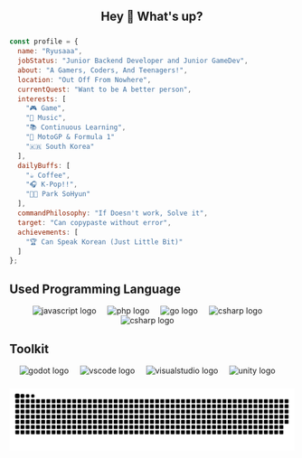 <h2 align="center">Hey 👋 What's up?</h2>

###

```javascript
const profile = {
  name: "Ryusaaa",
  jobStatus: "Junior Backend Developer and Junior GameDev",
  about: "A Gamers, Coders, And Teenagers!",
  location: "Out Off From Nowhere",
  currentQuest: "Want to be A better person",
  interests: [
    "🎮 Game",
    "🎵 Music",
    "📚 Continuous Learning",
    "🏁 MotoGP & Formula 1"
    "🇰🇷 South Korea"
  ],
  dailyBuffs: [
    "☕ Coffee",
    "🎧 K-Pop!!",
    "👩🏻 Park SoHyun"
  ],
  commandPhilosophy: "If Doesn't work, Solve it",
  target: "Can copypaste without error",
  achievements: [
    "🏆 Can Speak Korean (Just Little Bit)"
  ]
};
```


## Used Programming Language
<div align="center">
  <img src="https://cdn.jsdelivr.net/gh/devicons/devicon/icons/javascript/javascript-original.svg" height="40" alt="javascript logo"  />
  <img width="12" />
  <img src="https://cdn.jsdelivr.net/gh/devicons/devicon/icons/php/php-original.svg" height="40" alt="php logo"  />
  <img width="12" />
  <img src="https://cdn.jsdelivr.net/gh/devicons/devicon@latest/icons/go/go-original.svg"  height="40" alt="go logo" />
  <img width="12" />
  <img src="https://cdn.jsdelivr.net/gh/devicons/devicon@latest/icons/csharp/csharp-original.svg" height="40" alt="csharp logo" />
  <img width="12" />
  <img src="https://cdn.jsdelivr.net/gh/devicons/devicon@latest/icons/python/python-original.svg" height="40" alt="csharp logo" />
  <img width="12" />
</div>

###


## Toolkit
<div align="center"> 
  <img src="https://cdn.jsdelivr.net/gh/devicons/devicon@latest/icons/godot/godot-original.svg" height="40" alt="godot logo" />
  <img width="12" />
  <img src="https://cdn.jsdelivr.net/gh/devicons/devicon@latest/icons/vscode/vscode-original.svg" height="40" alt="vscode logo" />
  <img width="12" />
  <img src="https://cdn.jsdelivr.net/gh/devicons/devicon@latest/icons/visualstudio/visualstudio-original.svg" height="40" alt="visualstudio logo" />
  <img width="12" />
  <img src="https://cdn.jsdelivr.net/gh/devicons/devicon@latest/icons/unity/unity-plain.svg" height="40" alt="unity logo" />
  <img width="12" />
</div>
  

          



###



###

<picture align="center">

  
  <source media="(prefers-color-scheme: dark)" srcset="https://raw.githubusercontent.com/platane/platane/output/github-contribution-grid-snake-dark.svg">
  <source media="(prefers-color-scheme: light)" srcset="https://raw.githubusercontent.com/platane/platane/output/github-contribution-grid-snake.svg">
  <img alt="github contribution grid snake animation" src="https://raw.githubusercontent.com/platane/platane/output/github-contribution-grid-snake.svg">
</picture>
